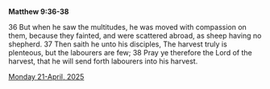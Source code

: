 **Matthew 9:36-38**

36 But when he saw the multitudes, he was moved with compassion on them, because they fainted, and were scattered abroad, as sheep having no shepherd. 37 Then saith he unto his disciples, The harvest truly is plenteous, but the labourers are few; 38 Pray ye therefore the Lord of the harvest, that he will send forth labourers into his harvest. 

[Monday 21-April, 2025](https://getbible.net/kjv/Matthew/9/36-38)
